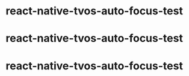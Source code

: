 # react-native-tvos-auto-focus-test
# react-native-tvos-auto-focus-test
# react-native-tvos-auto-focus-test

